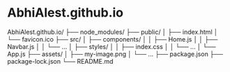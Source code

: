 # AbhiAlest.github.io

AbhiAlest.github.io/
├── node_modules/
├── public/
│   ├── index.html
│   └── favicon.ico
├── src/
│   ├── components/
│   │   ├── Home.js
│   │   ├── Navbar.js
│   │   └── ...
│   ├── styles/
│   │   ├── index.css
│   │   └── ...
│   └── App.js
├── assets/
│   ├── my-image.png
│   └── ...
├── package.json
├── package-lock.json
└── README.md

